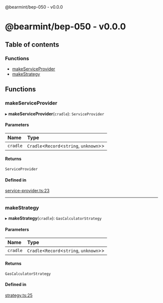 @bearmint/bep-050 - v0.0.0

# @bearmint/bep-050 - v0.0.0

## Table of contents

### Functions

- [makeServiceProvider](README.md#makeserviceprovider)
- [makeStrategy](README.md#makestrategy)

## Functions

### makeServiceProvider

▸ **makeServiceProvider**(`cradle`): `ServiceProvider`

#### Parameters

| Name | Type |
| :------ | :------ |
| `cradle` | `Cradle`<`Record`<`string`, `unknown`\>\> |

#### Returns

`ServiceProvider`

#### Defined in

[service-provider.ts:23](https://github.com/bearmint/bearmint/blob/main/packages/bep-050/source/service-provider.ts#L23)

___

### makeStrategy

▸ **makeStrategy**(`cradle`): `GasCalculatorStrategy`

#### Parameters

| Name | Type |
| :------ | :------ |
| `cradle` | `Cradle`<`Record`<`string`, `unknown`\>\> |

#### Returns

`GasCalculatorStrategy`

#### Defined in

[strategy.ts:25](https://github.com/bearmint/bearmint/blob/main/packages/bep-050/source/strategy.ts#L25)
